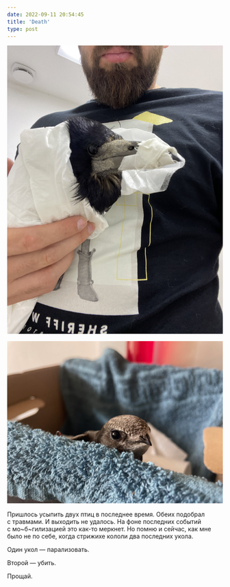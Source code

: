 ```yaml
---
date: 2022-09-11 20:54:45
title: 'Death'
type: post
---
```


![Грачиха.](camphoto_1483920592.jpg)

![Стрижиха.](IMG_4760.jpg)

Пришлось усыпить двух птиц в последнее время. Обеих подобрал с травмами. И выходить не удалось. На
фоне последних событий с мо~б~гилизацией это как-то меркнет. Но помню и сейчас, как мне было не по
себе, когда стрижихе кололи два последних укола.

Один укол — парализовать.

Второй — убить.

Прощай.

